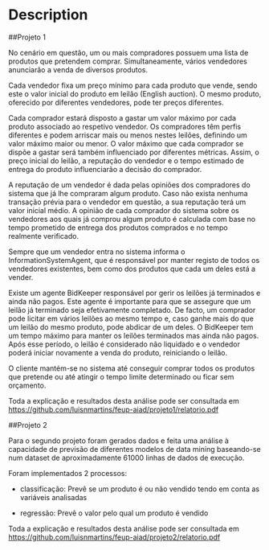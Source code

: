 # Description

##Projeto 1

No cenário em questão, um ou mais compradores possuem uma lista de produtos que pretendem comprar. Simultaneamente, vários vendedores anunciarão a venda de diversos produtos.

Cada vendedor fixa um preço mínimo para cada produto que vende, sendo este o valor inicial do produto em leilão (English auction). O mesmo produto, oferecido por diferentes vendedores, pode ter preços diferentes.

Cada comprador estará disposto a gastar um valor máximo por cada produto associado ao respetivo vendedor. Os compradores têm perfis diferentes e podem arriscar mais ou menos nestes leilões, definindo um valor máximo maior ou menor. O valor máximo que cada comprador se dispõe a gastar será também influenciado por diferentes métricas. Assim, o preço inicial do leilão, a reputação do vendedor e o tempo estimado de entrega do produto influenciarão a decisão do comprador.

A reputação de um vendedor é dada pelas opiniões dos compradores do sistema que já lhe compraram algum produto. Caso não exista nenhuma transação prévia para o vendedor em questão, a sua reputação terá um valor inicial médio. A opinião de cada comprador do sistema sobre os vendedores aos quais já comprou algum produto é calculada com base no tempo prometido de entrega dos produtos comprados e no tempo realmente verificado.

Sempre que um vendedor entra no sistema informa o InformationSystemAgent, que é responsável por manter registo de todos os vendedores existentes, bem como dos produtos que cada um deles está a vender.

Existe um agente BidKeeper responsável por gerir os leilões já terminados e ainda não pagos. Este agente é importante para que se assegure que um leilão já terminado seja efetivamente completado. De facto, um comprador pode licitar em vários leilões ao mesmo tempo e, caso ganhe mais do que um leilão do mesmo produto, pode abdicar de um deles. O BidKeeper tem um tempo máximo para manter os leilões terminados mas ainda não pagos. Após esse período, o leilão é considerado não liquidado e o vendedor poderá iniciar novamente a venda do produto, reiniciando o leilão.

O cliente mantém-se no sistema até conseguir comprar todos os produtos que pretende ou até atingir o tempo limite determinado ou ficar sem orçamento.

Toda a explicação e resultados desta análise pode ser consultada em https://github.com/luisnmartins/feup-aiad/projeto1/relatorio.pdf

##Projeto 2

Para o segundo projeto foram gerados dados e feita uma análise à capacidade de previsão de diferentes modelos de data mining  baseando-se num dataset de aproximadamente 61000 linhas de dados de execução.

Foram implementados 2 processos:
* classificação: Prevê se um produto é ou não vendido tendo em conta as variáveis analisadas

* regressão: Prevê o valor pelo qual um produto é vendido

Toda a explicação e resultados desta análise pode ser consultada em https://github.com/luisnmartins/feup-aiad/projeto2/relatorio.pdf